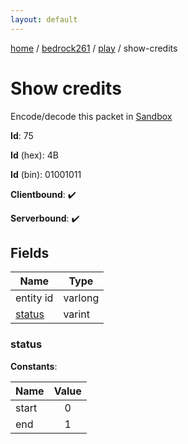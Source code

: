 ```yaml
---
layout: default
---
```


[home](/)  /  [bedrock261](/protocol/bedrock261)  /  [play](/protocol/bedrock261/play)  /  show-credits

# Show credits

Encode/decode this packet in [Sandbox](../../../sandbox/bedrock261#Play.ShowCredits)

**Id**: 75

**Id** (hex): 4B

**Id** (bin): 01001011

**Clientbound**: ✔️

**Serverbound**: ✔️

## Fields

Name | Type
---|---
entity id | varlong
[status](#status) | varint

### status

**Constants**:

Name | Value
---|:---:
start | 0
end | 1
